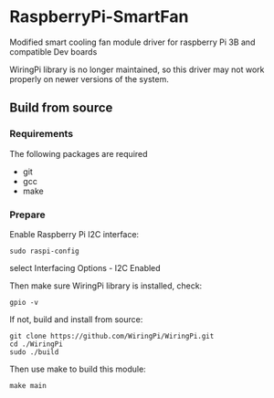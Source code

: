 # RaspberryPi-SmartFan
Modified smart cooling fan module driver for raspberry Pi 3B and compatible Dev boards

WiringPi library is no longer maintained, so this driver may not work properly on newer versions of the system.
## Build from source
### Requirements
The following packages are required
* git
* gcc
* make
### Prepare
Enable Raspberry Pi I2C interface:
```shell
sudo raspi-config
```
select Interfacing Options - I2C Enabled

Then make sure WiringPi library is installed, check:
```shell
gpio -v
```
If not, build and install from source:
```shell
git clone https://github.com/WiringPi/WiringPi.git
cd ./WiringPi
sudo ./build
```
Then use make to build this module:
```shell
make main
```